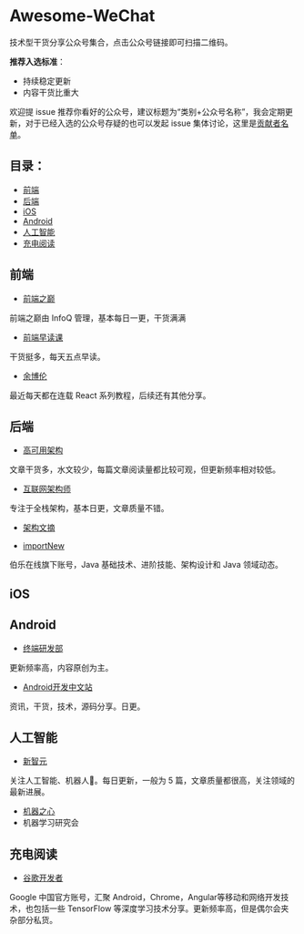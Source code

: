# Awesome-WeChat

技术型干货分享公众号集合，点击公众号链接即可扫描二维码。

**推荐入选标准**：

* 持续稳定更新
* 内容干货比重大

欢迎提 issue 推荐你看好的公众号，建议标题为“类别+公众号名称”，我会定期更新，对于已经入选的公众号存疑的也可以发起 issue 集体讨论，这里是[贡献者名单](https://github.com/LJ147/Awesome-WeChat/blob/master/Contributor.md)。


## 目录：

- [前端](#前端)
- [后端](#后端)
- [iOS](#iOS)
- [Android](#Android)
- [人工智能](#人工智能)
- [充电阅读](#充电阅读)


## 前端

* [前端之巅](http://upload-images.jianshu.io/upload_images/2208282-053904ddb4fb1a70.jpg?imageMogr2/auto-orient/strip%7CimageView2/2/w/1240)

前端之巅由 InfoQ 管理，基本每日一更，干货满满

* [前端早读课](http://open.weixin.qq.com/qr/code/?username=FeZaoDuKe)

干货挺多，每天五点早读。

* [余博伦](http://open.weixin.qq.com/qr/code/?username=yunote)

最近每天都在连载 React 系列教程，后续还有其他分享。

## 后端
* [高可用架构](http://open.weixin.qq.com/qr/code/?username=ArchNotes)
 
文章干货多，水文较少，每篇文章阅读量都比较可观，但更新频率相对较低。

* [互联网架构师](http://open.weixin.qq.com/qr/code/?username=app-jiagou)
 
专注于全栈架构，基本日更，文章质量不错。

* [架构文摘](http://open.weixin.qq.com/qr/code/?username=ArchDigest)

* [importNew](http://open.weixin.qq.com/qr/code/?username=importnew)

伯乐在线旗下账号，Java 基础技术、进阶技能、架构设计和 Java 领域动态。



## iOS

## Android
* [终端研发部](http://upload-images.jianshu.io/upload_images/4614633-8af7afbca8ae9de9.jpg?imageMogr2/auto-orient/strip%7CimageView2/2/w/1240)

更新频率高，内容原创为主。

- [Android开发中文站](http://open.weixin.qq.com/qr/code/?username=AndroidChinaNet)  

资讯，干货，技术，源码分享。日更。


## 人工智能

* [新智元 ]( http://upload-images.jianshu.io/upload_images/2208282-983174b9ec84c01e.jpg?imageMogr2/auto-orient/strip%7CimageView2/2/w/1240)

关注人工智能、机器人🤖。每日更新，一般为 5 篇，文章质量都很高，关注领域的最新进展。

* [机器之心]( http://upload-images.jianshu.io/upload_images/2208282-c2e6874ddfb003c9.jpg?imageMogr2/auto-orient/strip%7CimageView2/2/w/1240)
* 机器学习研究会

## 充电阅读

* [谷歌开发者](http://upload-images.jianshu.io/upload_images/2208282-cb241d15f1657006.GIF?imageMogr2/auto-orient/strip)

Google 中国官方账号，汇聚 Android，Chrome，Angular等移动和网络开发技术，也包括一些 TensorFlow 等深度学习技术分享。更新频率高，但是偶尔会夹杂部分私货。

